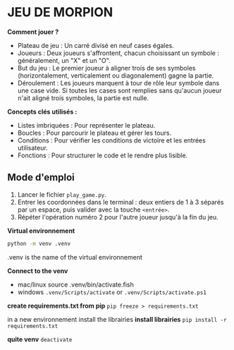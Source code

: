 # JEU DE MORPION

**Comment jouer ?**

- Plateau de jeu : Un carré divisé en neuf cases égales.
- Joueurs : Deux joueurs s'affrontent, chacun choisissant un symbole : généralement, un "X" et un "O".
- But du jeu : Le premier joueur à aligner trois de ses symboles (horizontalement, verticalement ou diagonalement) gagne la partie.
- Déroulement : Les joueurs marquent à tour de rôle leur symbole dans une case vide. Si toutes les cases sont remplies sans qu'aucun joueur n'ait aligné trois symboles, la partie est nulle.

**Concepts clés utilisés :**
- Listes imbriquées : Pour représenter le plateau.
- Boucles : Pour parcourir le plateau et gérer les tours.
- Conditions : Pour vérifier les conditions de victoire et les entrées utilisateur.
- Fonctions : Pour structurer le code et le rendre plus lisible.

## Mode d'emploi

1. Lancer le fichier `play_game.py`.
2. Entrer les coordonnées dans le terminal : deux entiers de 1 à 3 séparés par un espace, puis valider avec la touche `<entrée>`.
3. Répéter l'opération numéro 2 pour l'autre joueur jusqu'à la fin du jeu.

**Virtual environnement**
```bash
python -m venv .venv
```
 .venv is the name of the virtual environnement 

**Connect to the venv** 

- mac/linux
source .venv/bin/activate.fish
- windows
`.venv/Scripts/activate` or `.venv/Scripts/activate.ps1` 

**create requirements.txt from pip**
`pip freeze > requirements.txt`

in a new environnement install the librairies
**install librairies**
`pip install -r requirements.txt`

**quite venv**
`deactivate` 
 
 
